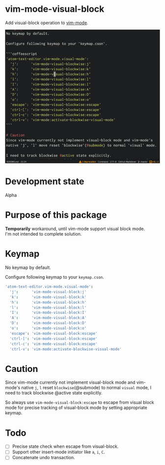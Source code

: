 # vim-mode-visual-block

Add visual-block operation to [vim-mode](https://atom.io/packages/vim-mode).

![gif](https://raw.githubusercontent.com/t9md/t9md/97168c5fdbfd311eb3a7d0b9d22bb0d761ea7d74/img/vim-mode-visual-blockwise.gif)

# Development state
Alpha

# Purpose of this package

**Temporarily** workaround, until vim-mode support visual block mode.  
I'm not intended to complete solution.

# Keymap
No keymap by default.

Configure following keymap to your `keymap.cson`.

```coffeescript
'atom-text-editor.vim-mode.visual-mode':
  'j':      'vim-mode-visual-block:j'
  'k':      'vim-mode-visual-block:k'
  'h':      'vim-mode-visual-block:h'
  'l':      'vim-mode-visual-block:l'
  'I':      'vim-mode-visual-block:I'
  'A':      'vim-mode-visual-block:A'
  'D':      'vim-mode-visual-block:D'
  'o':      'vim-mode-visual-block:o'
  'escape': 'vim-mode-visual-block:escape'
  'ctrl-[': 'vim-mode-visual-block:escape'
  'ctrl-c': 'vim-mode-visual-block:escape'
  'ctrl-v': 'vim-mode:activate-blockwise-visual-mode'
```

# Caution
Since vim-mode currently not implement visual-block mode and vim-mode's native `j`, `l` reset `blockwise`(@submode) to normal `visual` mode, I need to track blockwise @active state explicitly.  

So always use `vim-mode-visual-block:escape` to escape from visual block mode for precise tracking of visual-block mode by setting appropriate keymap.

# Todo
* [ ] Precise state check when escape from visual-block.
* [ ] Support other insert-mode initiator like `a`, `i`, `C`.
* [ ] Concatenate undo transaction.
